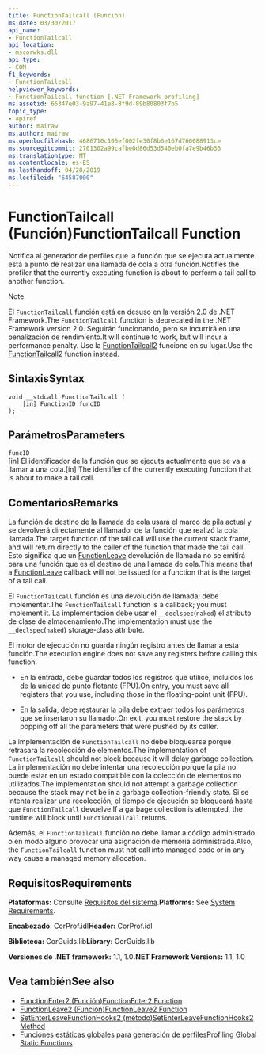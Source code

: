 ```yaml
---
title: FunctionTailcall (Función)
ms.date: 03/30/2017
api_name:
- FunctionTailcall
api_location:
- mscorwks.dll
api_type:
- COM
f1_keywords:
- FunctionTailcall
helpviewer_keywords:
- FunctionTailcall function [.NET Framework profiling]
ms.assetid: 66347e03-9a97-41e8-8f9d-89b80803f7b5
topic_type:
- apiref
author: mairaw
ms.author: mairaw
ms.openlocfilehash: 4686710c105ef002fe30f8b6e167d760088913ce
ms.sourcegitcommit: 2701302a99cafbe0d86d53d540eb0fa7e9b46b36
ms.translationtype: MT
ms.contentlocale: es-ES
ms.lasthandoff: 04/28/2019
ms.locfileid: "64587000"
---
```

# <a name="functiontailcall-function"></a><span data-ttu-id="fad10-102">FunctionTailcall (Función)</span><span class="sxs-lookup"><span data-stu-id="fad10-102">FunctionTailcall Function</span></span>
<span data-ttu-id="fad10-103">Notifica al generador de perfiles que la función que se ejecuta actualmente está a punto de realizar una llamada de cola a otra función.</span><span class="sxs-lookup"><span data-stu-id="fad10-103">Notifies the profiler that the currently executing function is about to perform a tail call to another function.</span></span>  
  
> [!NOTE]
>  <span data-ttu-id="fad10-104">El `FunctionTailcall` función está en desuso en la versión 2.0 de .NET Framework.</span><span class="sxs-lookup"><span data-stu-id="fad10-104">The `FunctionTailcall` function is deprecated in the .NET Framework version 2.0.</span></span> <span data-ttu-id="fad10-105">Seguirán funcionando, pero se incurrirá en una penalización de rendimiento.</span><span class="sxs-lookup"><span data-stu-id="fad10-105">It will continue to work, but will incur a performance penalty.</span></span> <span data-ttu-id="fad10-106">Use la [FunctionTailcall2](../../../../docs/framework/unmanaged-api/profiling/functiontailcall2-function.md) funcione en su lugar.</span><span class="sxs-lookup"><span data-stu-id="fad10-106">Use the [FunctionTailcall2](../../../../docs/framework/unmanaged-api/profiling/functiontailcall2-function.md) function instead.</span></span>  
  
## <a name="syntax"></a><span data-ttu-id="fad10-107">Sintaxis</span><span class="sxs-lookup"><span data-stu-id="fad10-107">Syntax</span></span>  
  
```  
void __stdcall FunctionTailcall (  
    [in] FunctionID funcID  
);  
```  
  
## <a name="parameters"></a><span data-ttu-id="fad10-108">Parámetros</span><span class="sxs-lookup"><span data-stu-id="fad10-108">Parameters</span></span>  
 `funcID`  
 <span data-ttu-id="fad10-109">[in] El identificador de la función que se ejecuta actualmente que se va a llamar a una cola.</span><span class="sxs-lookup"><span data-stu-id="fad10-109">[in] The identifier of the currently executing function that is about to make a tail call.</span></span>  
  
## <a name="remarks"></a><span data-ttu-id="fad10-110">Comentarios</span><span class="sxs-lookup"><span data-stu-id="fad10-110">Remarks</span></span>  
 <span data-ttu-id="fad10-111">La función de destino de la llamada de cola usará el marco de pila actual y se devolverá directamente al llamador de la función que realizó la cola llamada.</span><span class="sxs-lookup"><span data-stu-id="fad10-111">The target function of the tail call will use the current stack frame, and will return directly to the caller of the function that made the tail call.</span></span> <span data-ttu-id="fad10-112">Esto significa que un [FunctionLeave](../../../../docs/framework/unmanaged-api/profiling/functionleave-function.md) devolución de llamada no se emitirá para una función que es el destino de una llamada de cola.</span><span class="sxs-lookup"><span data-stu-id="fad10-112">This means that a [FunctionLeave](../../../../docs/framework/unmanaged-api/profiling/functionleave-function.md) callback will not be issued for a function that is the target of a tail call.</span></span>  
  
 <span data-ttu-id="fad10-113">El `FunctionTailcall` función es una devolución de llamada; debe implementar.</span><span class="sxs-lookup"><span data-stu-id="fad10-113">The `FunctionTailcall` function is a callback; you must implement it.</span></span> <span data-ttu-id="fad10-114">La implementación debe usar el `__declspec`(`naked`) el atributo de clase de almacenamiento.</span><span class="sxs-lookup"><span data-stu-id="fad10-114">The implementation must use the `__declspec`(`naked`) storage-class attribute.</span></span>  
  
 <span data-ttu-id="fad10-115">El motor de ejecución no guarda ningún registro antes de llamar a esta función.</span><span class="sxs-lookup"><span data-stu-id="fad10-115">The execution engine does not save any registers before calling this function.</span></span>  
  
- <span data-ttu-id="fad10-116">En la entrada, debe guardar todos los registros que utilice, incluidos los de la unidad de punto flotante (FPU).</span><span class="sxs-lookup"><span data-stu-id="fad10-116">On entry, you must save all registers that you use, including those in the floating-point unit (FPU).</span></span>  
  
- <span data-ttu-id="fad10-117">En la salida, debe restaurar la pila debe extraer todos los parámetros que se insertaron su llamador.</span><span class="sxs-lookup"><span data-stu-id="fad10-117">On exit, you must restore the stack by popping off all the parameters that were pushed by its caller.</span></span>  
  
 <span data-ttu-id="fad10-118">La implementación de `FunctionTailcall` no debe bloquearse porque retrasará la recolección de elementos.</span><span class="sxs-lookup"><span data-stu-id="fad10-118">The implementation of `FunctionTailcall` should not block because it will delay garbage collection.</span></span> <span data-ttu-id="fad10-119">La implementación no debe intentar una recolección porque la pila no puede estar en un estado compatible con la colección de elementos no utilizados.</span><span class="sxs-lookup"><span data-stu-id="fad10-119">The implementation should not attempt a garbage collection because the stack may not be in a garbage collection-friendly state.</span></span> <span data-ttu-id="fad10-120">Si se intenta realizar una recolección, el tiempo de ejecución se bloqueará hasta que `FunctionTailcall` devuelve.</span><span class="sxs-lookup"><span data-stu-id="fad10-120">If a garbage collection is attempted, the runtime will block until `FunctionTailcall` returns.</span></span>  
  
 <span data-ttu-id="fad10-121">Además, el `FunctionTailcall` función no debe llamar a código administrado o en modo alguno provocar una asignación de memoria administrada.</span><span class="sxs-lookup"><span data-stu-id="fad10-121">Also, the `FunctionTailcall` function must not call into managed code or in any way cause a managed memory allocation.</span></span>  
  
## <a name="requirements"></a><span data-ttu-id="fad10-122">Requisitos</span><span class="sxs-lookup"><span data-stu-id="fad10-122">Requirements</span></span>  
 <span data-ttu-id="fad10-123">**Plataformas:** Consulte [Requisitos del sistema](../../../../docs/framework/get-started/system-requirements.md).</span><span class="sxs-lookup"><span data-stu-id="fad10-123">**Platforms:** See [System Requirements](../../../../docs/framework/get-started/system-requirements.md).</span></span>  
  
 <span data-ttu-id="fad10-124">**Encabezado**: CorProf.idl</span><span class="sxs-lookup"><span data-stu-id="fad10-124">**Header:** CorProf.idl</span></span>  
  
 <span data-ttu-id="fad10-125">**Biblioteca:** CorGuids.lib</span><span class="sxs-lookup"><span data-stu-id="fad10-125">**Library:** CorGuids.lib</span></span>  
  
 <span data-ttu-id="fad10-126">**Versiones de .NET framework:** 1.1, 1.0</span><span class="sxs-lookup"><span data-stu-id="fad10-126">**.NET Framework Versions:** 1.1, 1.0</span></span>  
  
## <a name="see-also"></a><span data-ttu-id="fad10-127">Vea también</span><span class="sxs-lookup"><span data-stu-id="fad10-127">See also</span></span>

- [<span data-ttu-id="fad10-128">FunctionEnter2 (Función)</span><span class="sxs-lookup"><span data-stu-id="fad10-128">FunctionEnter2 Function</span></span>](../../../../docs/framework/unmanaged-api/profiling/functionenter2-function.md)
- [<span data-ttu-id="fad10-129">FunctionLeave2 (Función)</span><span class="sxs-lookup"><span data-stu-id="fad10-129">FunctionLeave2 Function</span></span>](../../../../docs/framework/unmanaged-api/profiling/functionleave2-function.md)
- [<span data-ttu-id="fad10-130">SetEnterLeaveFunctionHooks2 (método)</span><span class="sxs-lookup"><span data-stu-id="fad10-130">SetEnterLeaveFunctionHooks2 Method</span></span>](../../../../docs/framework/unmanaged-api/profiling/icorprofilerinfo2-setenterleavefunctionhooks2-method.md)
- [<span data-ttu-id="fad10-131">Funciones estáticas globales para generación de perfiles</span><span class="sxs-lookup"><span data-stu-id="fad10-131">Profiling Global Static Functions</span></span>](../../../../docs/framework/unmanaged-api/profiling/profiling-global-static-functions.md)
